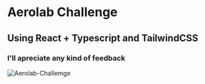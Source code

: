 # Aerolab Challenge
## Using React + Typescript and TailwindCSS
### I'll apreciate any kind of feedback
![Aerolab-Challemge](https://github.com/Marlon-WebDeveloper/aerolab-challenges/assets/150313937/4063a694-4426-47a9-a15f-939eb37ce18d)

